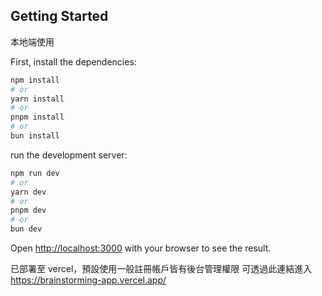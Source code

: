 ## Getting Started

本地端使用

First, install the dependencies:

```bash
npm install
# or
yarn install
# or
pnpm install
# or
bun install
```

run the development server:

```bash
npm run dev
# or
yarn dev
# or
pnpm dev
# or
bun dev
```

Open [http://localhost:3000](http://localhost:3000) with your browser to see the result.

已部署至 vercel，預設使用一般註冊帳戶皆有後台管理權限
可透過此連結進入
https://brainstorming-app.vercel.app/
